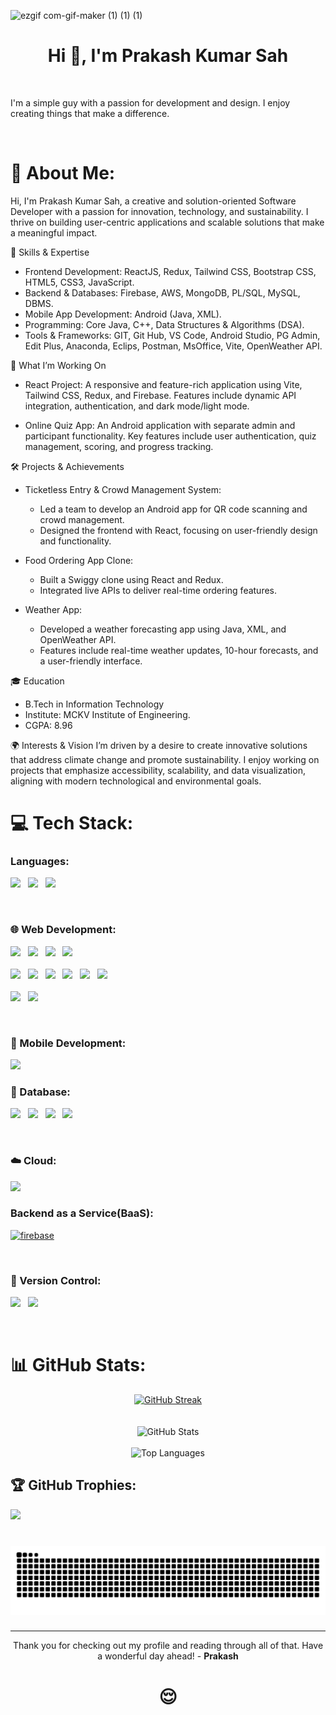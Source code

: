 ![ezgif com-gif-maker (1) (1) (1)](https://user-images.githubusercontent.com/78205194/182679081-41feed22-0a39-4a37-b241-1f5f13b19add.gif)

<h1 align="center">Hi 👋, I'm Prakash Kumar Sah </h1>

<br />

I'm a simple guy with a passion for development and design. I enjoy creating things that make a difference.

<br />

# 💫 About Me:
Hi, I'm Prakash Kumar Sah, a creative and solution-oriented Software Developer with a passion for innovation, technology, and sustainability. I thrive on building user-centric applications and scalable solutions that make a meaningful impact.

🌟 Skills & Expertise
- Frontend Development: ReactJS, Redux, Tailwind CSS, Bootstrap CSS, HTML5, CSS3, JavaScript.
- Backend & Databases: Firebase, AWS, MongoDB, PL/SQL, MySQL, DBMS.
- Mobile App Development: Android (Java, XML).
- Programming: Core Java, C++, Data Structures & Algorithms (DSA).
- Tools & Frameworks: GIT, Git Hub, VS Code, Android Studio, PG Admin, Edit Plus, Anaconda, Eclips, Postman, MsOffice, Vite, OpenWeather API.
  
🚀 What I’m Working On
- React Project: A responsive and feature-rich application using Vite, Tailwind CSS, Redux, and Firebase. Features include dynamic API integration, authentication, and dark mode/light mode.
  
- Online Quiz App: An Android application with separate admin and participant functionality. Key features include user authentication, quiz management, scoring, and progress tracking.
  
🛠️ Projects & Achievements
- Ticketless Entry & Crowd Management System:
  - Led a team to develop an Android app for QR code scanning and crowd management.
  - Designed the frontend with React, focusing on user-friendly design and functionality.
  
- Food Ordering App Clone:
  - Built a Swiggy clone using React and Redux.
  - Integrated live APIs to deliver real-time ordering features.
- Weather App:

  - Developed a weather forecasting app using Java, XML, and OpenWeather API.
  - Features include real-time weather updates, 10-hour forecasts, and a user-friendly interface.
  
🎓 Education
- B.Tech in Information Technology
 - Institute: MCKV Institute of Engineering.
 - CGPA: 8.96

🌍 Interests & Vision
I’m driven by a desire to create innovative solutions that address climate change and promote sustainability. I enjoy working on projects that emphasize accessibility, scalability, and data visualization, aligning with modern technological and environmental goals.


# 💻 Tech Stack:

<h3 align="left">Languages:</h3>
<p align="left">  
  <img height="50" src="https://raw.githubusercontent.com/marwin1991/profile-technology-icons/refs/heads/main/icons/c++.png">  &nbsp; <gap>
  <img height="50" src="https://raw.githubusercontent.com/marwin1991/profile-technology-icons/refs/heads/main/icons/c++.png">  &nbsp; <gap>
  <img height="50" src="https://raw.githubusercontent.com/marwin1991/profile-technology-icons/refs/heads/main/icons/javascript.png">  &nbsp; <gap>
</p>

<br />

<h3 align="left">🌐 Web Development:</h3>

<p align="left">
  
<img height="50" src="https://raw.githubusercontent.com/marwin1991/profile-technology-icons/refs/heads/main/icons/html.png"> &nbsp; <gap>
<img height="50" src="https://raw.githubusercontent.com/marwin1991/profile-technology-icons/refs/heads/main/icons/css.png"> &nbsp;  <gap>
<img height="50" src="https://raw.githubusercontent.com/marwin1991/profile-technology-icons/refs/heads/main/icons/javascript.png"> &nbsp;  <gap>
<img height="50" src="https://raw.githubusercontent.com/marwin1991/profile-technology-icons/refs/heads/main/icons/typescript.png"> &nbsp;  <br/> <br/>
<img height="50" src="https://raw.githubusercontent.com/marwin1991/profile-technology-icons/refs/heads/main/icons/react.png"> &nbsp; <gap> 
<img height="50" src="https://raw.githubusercontent.com/marwin1991/profile-technology-icons/refs/heads/main/icons/node_js.png"> &nbsp; <gap>
<img height="50" src="https://raw.githubusercontent.com/marwin1991/profile-technology-icons/refs/heads/main/icons/express.png"> &nbsp; <gap>
<img height="50" src="https://raw.githubusercontent.com/marwin1991/profile-technology-icons/refs/heads/main/icons/redux.png"> &nbsp; <gap>
<img height="50" src="https://raw.githubusercontent.com/marwin1991/profile-technology-icons/refs/heads/main/icons/bootstrap.png"> &nbsp; <gap>
<img height="50" src="https://raw.githubusercontent.com/marwin1991/profile-technology-icons/refs/heads/main/icons/tailwind_css.png"> &nbsp;  <br/> <br/>
<img height="50" src="https://raw.githubusercontent.com/marwin1991/profile-technology-icons/refs/heads/main/icons/npm.png"> &nbsp; <gap>
<img height="50" src="https://raw.githubusercontent.com/marwin1991/profile-technology-icons/refs/heads/main/icons/vite.png"> 

</p>

<br />

<h3 align="left">📱 Mobile Development:</h3>

<p align="left"> <img height="50" src="https://raw.githubusercontent.com/marwin1991/profile-technology-icons/refs/heads/main/icons/android.png"> </p>


<h3 align="left">💾 Database: </h3>
<p align="left"> 
  <img height="50" src="https://raw.githubusercontent.com/marwin1991/profile-technology-icons/refs/heads/main/icons/postgresql.png">  &nbsp; <gap>
  <img height="50" src="https://raw.githubusercontent.com/marwin1991/profile-technology-icons/refs/heads/main/icons/oracle.png"> &nbsp; <gap>
  <img height="50" src="https://raw.githubusercontent.com/marwin1991/profile-technology-icons/refs/heads/main/icons/mysql.png"> &nbsp; <gap>
  <img height="50" src="https://raw.githubusercontent.com/marwin1991/profile-technology-icons/refs/heads/main/icons/mongodb.png"> &nbsp;
</p>

<br />

<h3 align="left">☁️ Cloud: </h3>
<p align="left"> <img height="50" src="https://raw.githubusercontent.com/marwin1991/profile-technology-icons/refs/heads/main/icons/aws.png"> </p>


<h3 align="left">Backend as a Service(BaaS):</h3>
<p align="left"> <a href="https://firebase.google.com/" target="_blank" rel="noreferrer"> <img src="https://www.vectorlogo.zone/logos/firebase/firebase-icon.svg" alt="firebase" width="40" height="40"/> </a> </p>

<br />

<h3 align="left">🧰 Version Control:</h3>
<p align="left"> <img height="50" src="https://raw.githubusercontent.com/marwin1991/profile-technology-icons/refs/heads/main/icons/git.png"> &nbsp; <gap>
 <img height="50" src="https://raw.githubusercontent.com/marwin1991/profile-technology-icons/refs/heads/main/icons/github.png">
</p>

<br />

# 📊 GitHub Stats:

<div align="center">
  <a href="https://git.io/streak-stats"><img src="https://streak-stats.demolab.com?user=prakash100402" alt="GitHub Streak" /></a>
</div>
<br>
    <br>
<div align="center">
    <img src="https://github-readme-stats.vercel.app/api?username=prakash100402" alt="GitHub Stats">
    <br></div>
    <br>
<div align="center">
    <img src="https://github-readme-stats.vercel.app/api/top-langs/?username=prakash100402" alt="Top Languages"></div>



## 🏆 GitHub Trophies:
![](https://github-profile-trophy.vercel.app/?username=prakash100402&theme=radical&no-frame=false&no-bg=true&margin-w=4) 

###

<br clear="both">

<img src="https://raw.githubusercontent.com/prakash100402/prakash100402/output/snake.svg" alt="Snake animation" />

###

---

<div align="center">Thank you for checking out my profile and reading through all of that. Have a wonderful day ahead! - <strong>Prakash</strong> </div>

<h1 align="center"> 😌 </h1>
